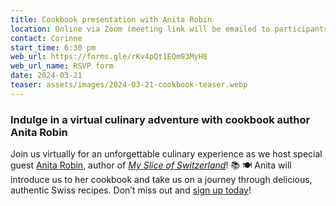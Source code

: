 ```yaml
---
title: Cookbook presentation with Anita Robin
location: Online via Zoom (meeting link will be emailed to participants)
contact: Corinne
start_time: 6:30 pm
web_url: https://forms.gle/rKv4pQt1EQm93MyH8
web_url_name: RSVP form
date: 2024-03-21
teaser: assets/images/2024-03-21-cookbook-teaser.webp
---
```


### Indulge in a virtual culinary adventure with cookbook author Anita Robin

Join us virtually for an unforgettable culinary experience as we host special
guest [Anita Robin][anita], author of [*My Slice of Switzerland*][book]!
:books: :plate_with_cutlery: Anita will introduce us to her cookbook and take
us on a journey through delicious, authentic Swiss recipes. Don’t miss out and
[sign up today][rsvp]!

[anita]: <https://www.foodbuilder.com.au/>
[book]: <https://www.foodbuilder.com.au/my-cookbook>
[rsvp]: <{{ page.web_url }}>
